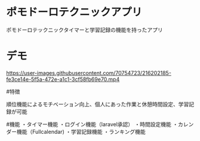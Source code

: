 # ポモドーロテクニックアプリ

ポモドーロテックニックタイマーと学習記録の機能を持ったアプリ

# デモ

https://user-images.githubusercontent.com/70754723/216202185-fe3ce14e-5f5a-472e-a1c1-3cf58fb69e70.mp4

#特徴

順位機能によるモチベーション向上、個人にあった作業と休憩時間設定、学習記録が可能

#機能
・タイマー機能
・ログイン機能（laravel承認）
・時間設定機能
・カレンダー機能（Fullcalendar)
・学習記録機能
・ランキング機能
